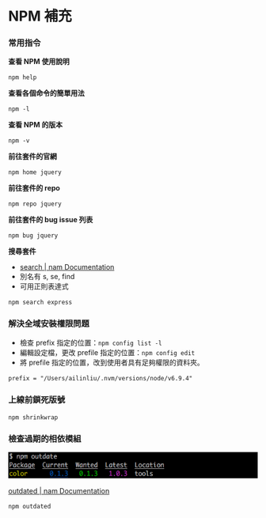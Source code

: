 # NPM 補充

### 常用指令

**查看 NPM 使用說明**

```
npm help
```

**查看各個命令的簡單用法**

```
npm -l
```
**查看 NPM 的版本**

```
npm -v
```

**前往套件的官網**

```
npm home jquery
```

**前往套件的 repo**

```
npm repo jquery
```

**前往套件的 bug issue 列表**

```
npm bug jquery
```

**搜尋套件**

* [search | nam Documentation](https://docs.npmjs.com/cli/search)
* 別名有 s, se, find
* 可用正則表達式

```
npm search express
```

### 解決全域安裝權限問題

* 檢查 prefix 指定的位置：`npm config list -l`
* 編輯設定檔，更改 prefile 指定的位置：`npm config edit`
* 將 prefile 指定的位置，改到使用者具有足夠權限的資料夾。

```
prefix = "/Users/ailinliu/.nvm/versions/node/v6.9.4"
```

### 上線前鎖死版號

```
npm shrinkwrap
```

### 檢查過期的相依模組

![](assets/outdate.png)

[outdated | nam Documentation](https://docs.npmjs.com/cli/outdated)

```
npm outdated
```

<!-- npm install color@1.0.3 -S -->

